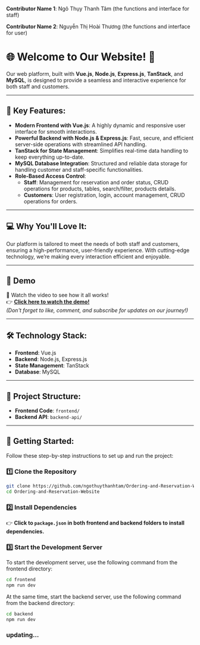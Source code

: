 **Contributor Name 1**: Ngô Thụy Thanh Tâm (the functions and interface for staff)

**Contributor Name 2**: Nguyễn Thị Hoài Thương (the functions and interface for user)

# 🌐 Welcome to Our Website! 🚀

Our web platform, built with **Vue.js**, **Node.js**, **Express.js**, **TanStack**, and **MySQL**, is designed to provide a seamless and interactive experience for both staff and customers.

---

## 🔧 Key Features:
- **Modern Frontend with Vue.js**: A highly dynamic and responsive user interface for smooth interactions.
- **Powerful Backend with Node.js & Express.js**: Fast, secure, and efficient server-side operations with streamlined API handling.
- **TanStack for State Management**: Simplifies real-time data handling to keep everything up-to-date.
- **MySQL Database Integration**: Structured and reliable data storage for handling customer and staff-specific functionalities.
- **Role-Based Access Control**:
  - **Staff**: Management for reservation and order status, CRUD operations for products, tables, search/filter, products details.
  - **Customers**: User registration, login, account management, CRUD operations for orders.

---

## 💻 Why You'll Love It:
Our platform is tailored to meet the needs of both staff and customers, ensuring a high-performance, user-friendly experience. With cutting-edge technology, we’re making every interaction efficient and enjoyable.

---

## 🎥 Demo
👀 Watch the video to see how it all works!  
👉 **[Click here to watch the demo!](https://youtu.be/qkObzXKYE5U)**  
*(Don't forget to like, comment, and subscribe for updates on our journey!)*

---

## 🛠️ Technology Stack:
- **Frontend**: Vue.js
- **Backend**: Node.js, Express.js
- **State Management**: TanStack
- **Database**: MySQL

---

## 📁 Project Structure:
- **Frontend Code**: `frontend/`
- **Backend API**: `backend-api/`

---

## 🚀 Getting Started:

Follow these step-by-step instructions to set up and run the project:

### 1️⃣ Clone the Repository
```bash
git clone https://github.com/ngothuythanhtam/Ordering-and-Reservation-Website
cd Ordering-and-Reservation-Website 
```

### 2️⃣ Install Dependencies
👉 **Click to ```package.json``` in both frontend and backend folders to install dependencies.**  

### 3️⃣ Start the Development Server

To start the development server, use the following command from the frontend directory:

```bash
cd frontend
npm run dev
```

At the same time, start the backend server, use the following command from the backend directory:
```bash
cd backend
npm run dev
```

### updating...
